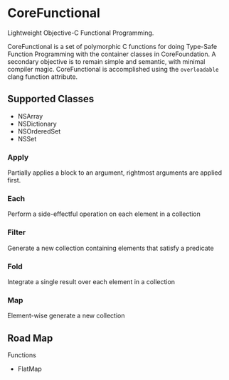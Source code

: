 CoreFunctional
==============

Lightweight Objective-C Functional Programming.

CoreFunctional is a set of polymorphic C functions for doing Type-Safe Function Programming with the
container classes in CoreFoundation. A secondary objective is to remain simple and semantic,
with minimal compiler magic. CoreFunctional is accomplished using the `overloadable` clang
function attribute.

## Supported Classes
- NSArray
- NSDictionary
- NSOrderedSet
- NSSet

### Apply
Partially applies a block to an argument, rightmost arguments are applied first.

### Each
Perform a side-effectful operation on each element in a collection

### Filter
Generate a new collection containing elements that satisfy a predicate

### Fold
Integrate a single result over each element in a collection

### Map
Element-wise generate a new collection

## Road Map
Functions
- FlatMap
